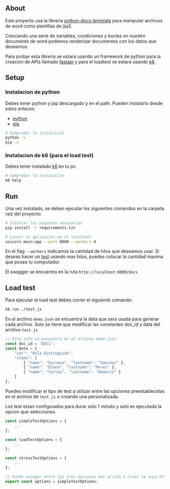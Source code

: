 ## About

Este proyecto usa la libreria [python-docx-template](https://github.com/elapouya/python-docx-template) para manipular archivos de word como plantillas de jija2. 

Colocando una serie de variables, condiciones y bucles en nuestro documento de word podemos renderizar documentos con los datos que deseemos.

Para probar esta libreria se estara usando un framework de python para la creacion de APIs llamado [fastapi](https://fastapi.tiangolo.com/) y para el loadtest se estara usando [k6](https://k6.io/).

## Setup

### Instalacion de python

Debes tener python y pip descargado y en el path. Pueden instalarlo desde estos enlaces: 

- [python](https://www.python.org/downloads/)
- [pip](https://pip.pypa.io/en/stable/installation/#get-pip-py)

```sh
# Comprobar la instalacion
python -v
pip -v
```

### Instalacion de k6 (para el load test)

Debes tener instalado [k6](https://k6.io/docs/get-started/installation/#windows) en tu pc.

```sh
# Comprobar la instalacion
k6 help
```

## Run

Una vez instalado, se deben ejecutar los siguientes comandos en la carpeta raiz del proyecto:

```sh
# Instalar los paquetes necesarios
pip install -r requirements.txt

# Lanzar la aplicacion en el localhost 
uvicorn main:app --port 8000 --workers 4
```
En el flag `--workers` indicamos la cantidad de hilos que deseamos usar. Si deseas hacer un [test](#load-test) usando mas hilos, puedes colocar la cantidad maxima que posea tu computador.

El swagger se encuentra en la ruta `http://localhost:8000/docs`

## Load test

Para ejecutar el load test debes correr el siguiente comando:

```sh
k6 run ./test.js
```

En el archivo `demo.json` se encuentra la data que sera usada para generar cada archivo. Solo se tiene que modificar las constantes doc_id y data del archivo `test.js`

```js
// Esta info se encuentra en el archivo demo.json
const doc_id = 'DOC1';
const data = {
    "var": "Hola distinguido",
    "items": [
        { "name": "Gustavo", "lastname": "Sanchez" },
        { "name": "Elena", "lastname": "Perez" },
        { "name": "Carlos", "lastname": "Amancio" }
    ]
};
```

Puedes modificar el tipo de test a utilizar entre las opciones preestablecidas en el archivo de `test.js` o creando una personalizada.

Los test estan configurados para durar solo 1 minuto y solo es ejecutada la opcion que selecciones.

```js
const simpleTestOptions = {
    ...
};

const loadTestOptions = {
    ...
};

const stressTestOptions = {
    ...
};

// Puede escoger entre las tres opciones mas arriba o crear la suya https://k6.io/docs/test-types/load-test-types/
export const options = simpleTestOptions;
```